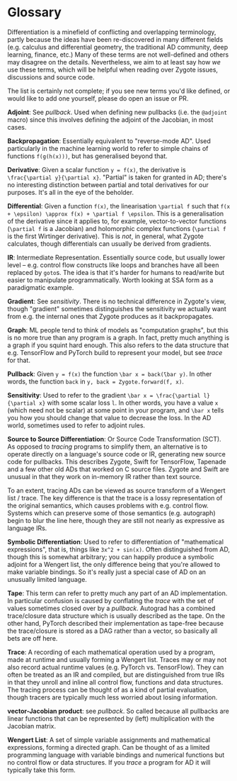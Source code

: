 # Glossary

Differentiation is a minefield of conflicting and overlapping terminology, partly because the ideas have been re-discovered in many different fields (e.g. calculus and differential geometry, the traditional AD community, deep learning, finance, etc.) Many of these terms are not well-defined and others may disagree on the details. Nevertheless, we aim to at least say how *we* use these terms, which will be helpful when reading over Zygote issues, discussions and source code.

The list is certainly not complete; if you see new terms you'd like defined, or would like to add one yourself, please do open an issue or PR.

**Adjoint**: See *pullback*. Used when defining new pullbacks (i.e. the `@adjoint` macro) since this involves defining the adjoint of the Jacobian, in most cases.

**Backpropagation**: Essentially equivalent to "reverse-mode AD". Used particularly in the machine learning world to refer to simple chains of functions `f(g(h(x)))`, but has generalised beyond that.

**Derivative**: Given a scalar function ``y = f(x)``, the derivative is ``\frac{\partial y}{\partial x}``. "Partial" is taken for granted in AD; there's no interesting distinction between partial and total derivatives for our purposes. It's all in the eye of the beholder.

**Differential**: Given a function ``f(x)``, the linearisation ``\partial f`` such that ``f(x + \epsilon) \approx f(x) + \partial f \epsilon``. This is a generalisation of the derivative since it applies to, for example, vector-to-vector functions (``\partial f`` is a Jacobian) and holomorphic complex functions (``\partial f`` is the first Wirtinger derivative). This is *not*, in general, what Zygote calculates, though differentials can usually be derived from gradients.

**IR**: Intermediate Representation. Essentially source code, but usually lower level – e.g. control flow constructs like loops and branches have all been replaced by `goto`s. The idea is that it's harder for humans to read/write but easier to manipulate programmatically. Worth looking at SSA form as a paradigmatic example.

**Gradient**: See *sensitivity*. There is no technical difference in Zygote's view, though "gradient" sometimes distinguishes the sensitivity we actually want from e.g. the internal ones that Zygote produces as it backpropagates.

**Graph**: ML people tend to think of models as "computation graphs", but this is no more true than any program is a graph. In fact, pretty much anything is a graph if you squint hard enough. This also refers to the data structure that e.g. TensorFlow and PyTorch build to represent your model, but see *trace* for that.

**Pullback**: Given ``y = f(x)`` the function ``\bar x = back(̄\bar y)``. In other words, the function `back` in `y, back = Zygote.forward(f, x)`.

**Sensitivity**: Used to refer to the gradient ``\bar x = \frac{\partial l}{\partial x}`` with some scalar loss ``l``. In other words, you have a value ``x`` (which need not be scalar) at some point in your program, and ``\bar x`` tells you how you should change that value to decrease the loss. In the AD world, sometimes used to refer to adjoint rules.

**Source to Source Differentiation**: Or Source Code Transformation (SCT). As opposed to *tracing* programs to simplify them, an alternative is to operate directly on a language's source code or IR, generating new source code for pullbacks. This describes Zygote, Swift for TensorFlow, Tapenade and a few other old ADs that worked on C source files. Zygote and Swift are unusual in that they work on in-memory IR rather than text source.

To an extent, tracing ADs can be viewed as source transform of a Wengert list / trace. The key difference is that the trace is a lossy representation of the original semantics, which causes problems with e.g. control flow. Systems which can preserve some of those semantics (e.g. autograph) begin to blur the line here, though they are still not nearly as expressive as language IRs.

**Symbolic Differentiation**: Used to refer to differentiation of "mathematical expressions", that is, things like `3x^2 + sin(x)`. Often distinguished from AD, though this is somewhat arbitrary; you can happily produce a symbolic adjoint for a Wengert list, the only difference being that you're allowed to make variable bindings. So it's really just a special case of AD on an unusually limited language.

**Tape**: This term can refer to pretty much any part of an AD implementation. In particular confusion is caused by conflating the *trace* with the set of values sometimes closed over by a *pullback*. Autograd has a combined trace/closure data structure which is usually described as the tape. On the other hand, PyTorch described their implementation as tape-free because the trace/closure is stored as a DAG rather than a vector, so basically all bets are off here.

**Trace**: A recording of each mathematical operation used by a program, made at runtime and usually forming a Wengert list. Traces may or may not also record actual runtime values (e.g. PyTorch vs. TensorFlow). They can often be treated as an IR and compiled, but are distinguished from true IRs in that they unroll and inline all control flow, functions and data structures. The tracing process can be thought of as a kind of partial evaluation, though tracers are typically much less worried about losing information.

**vector-Jacobian product**: see *pullback*. So called because all pullbacks are linear functions that can be represented by (left) multiplication with the Jacobian matrix.

**Wengert List**: A set of simple variable assignments and mathematical expressions, forming a directed graph. Can be thought of as a limited programming language with variable bindings and numerical functions but no control flow or data structures. If you *trace* a program for AD it will typically take this form.
